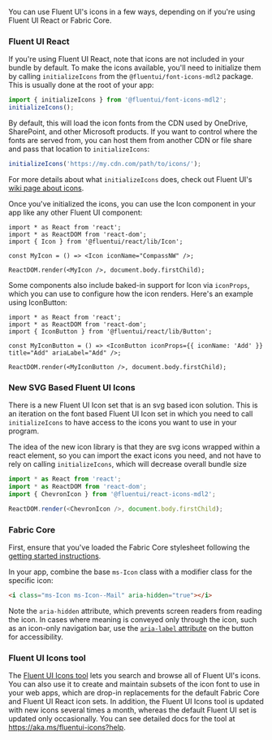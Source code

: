 You can use Fluent UI's icons in a few ways, depending on if you're using Fluent UI React or Fabric Core.

### Fluent UI React

If you're using Fluent UI React, note that icons are not included in your bundle by default. To make the icons available, you'll need to initialize them by calling `initializeIcons` from the `@fluentui/font-icons-mdl2` package. This is usually done at the root of your app:

```ts
import { initializeIcons } from '@fluentui/font-icons-mdl2';
initializeIcons();
```

By default, this will load the icon fonts from the CDN used by OneDrive, SharePoint, and other Microsoft products. If you want to control where the fonts are served from, you can host them from another CDN or file share and pass that location to `initializeIcons`:

```ts
initializeIcons('https://my.cdn.com/path/to/icons/');
```

For more details about what `initializeIcons` does, check out Fluent UI's [wiki page about icons](https://github.com/microsoft/fluentui/wiki/Using-icons).

Once you've initialized the icons, you can use the Icon component in your app like any other Fluent UI component:

```tsx
import * as React from 'react';
import * as ReactDOM from 'react-dom';
import { Icon } from '@fluentui/react/lib/Icon';

const MyIcon = () => <Icon iconName="CompassNW" />;

ReactDOM.render(<MyIcon />, document.body.firstChild);
```

Some components also include baked-in support for Icon via `iconProps`, which you can use to configure how the icon renders. Here's an example using IconButton:

```tsx
import * as React from 'react';
import * as ReactDOM from 'react-dom';
import { IconButton } from '@fluentui/react/lib/Button';

const MyIconButton = () => <IconButton iconProps={{ iconName: 'Add' }} title="Add" ariaLabel="Add" />;

ReactDOM.render(<MyIconButton />, document.body.firstChild);
```

### New SVG Based Fluent UI Icons

There is a new Fluent UI Icon set that is an svg based icon solution. This is an iteration on the font based Fluent UI Icon set in which you need to call `initializeIcons` to have access to the icons you want to use in your program.

The idea of the new icon library is that they are svg icons wrapped within a react element, so you can import the exact icons you need, and not have to rely on calling `initializeIcons`, which will decrease overall bundle size

```ts
import * as React from 'react';
import * as ReactDOM from 'react-dom';
import { ChevronIcon } from '@fluentui/react-icons-mdl2';

ReactDOM.render(<ChevronIcon />, document.body.firstChild);
```

### Fabric Core

First, ensure that you've loaded the Fabric Core stylesheet following the [getting started instructions](#/get-started/web#fabric-core).

In your app, combine the base `ms-Icon` class with a modifier class for the specific icon:

```html
<i class="ms-Icon ms-Icon--Mail" aria-hidden="true"></i>
```

Note the `aria-hidden` attribute, which prevents screen readers from reading the icon. In cases where meaning is conveyed only through the icon, such as an icon-only navigation bar, use the [`aria-label` attribute](https://developer.mozilla.org/en-US/docs/Web/Accessibility/ARIA/ARIA_Techniques/Using_the_aria-label_attribute) on the button for accessibility.

### Fluent UI Icons tool

The [Fluent UI Icons tool](https://aka.ms/fluentui-icons) lets you search and browse all of Fluent UI's icons. You can also use it to create and maintain subsets of the icon font to use in your web apps, which are drop-in replacements for the default Fabric Core and Fluent UI React icon sets. In addition, the Fluent UI Icons tool is updated with new icons several times a month, whereas the default Fluent UI set is updated only occasionally. You can see detailed docs for the tool at https://aka.ms/fluentui-icons?help.

